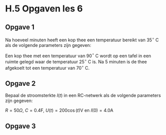 # H.5 Opgaven les 6

## Opgave 1

Na hoeveel minuten heeft een kop thee een temperatuur bereikt van 35$^{\circ}$ C als de volgende parameters zijn gegeven:

Een kop thee met een temperatuur van 90$^{\circ}$ C wordt op een tafel in een ruimte gelegd waar de  temperatuur 25$^{\circ}$ C is. Na 5 minuten is de thee afgekoelt tot een temperatuur van 70$^{\circ}$ C.

## Opgave 2

Bepaal de stroomsterkte $I(t)$ in een RC-netwerk als de volgende parameters zijn gegeven:

$R = 50$$\Omega$, $C =0.4$F, $U(t)=200 \cos(t)$V en $I(0)=4.0$A

## Opgave 3

